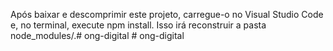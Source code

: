 Após baixar e descomprimir este projeto, carregue-o no Visual Studio Code e, no terminal, execute npm install. Isso irá reconstruir a pasta node_modules/.#   o n g - d i g i t a l  
 #   o n g - d i g i t a l  
 
